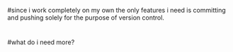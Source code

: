 #since i work completely on my own the only features i need is committing and pushing solely for the purpose of version control.
#
#what do i need more?